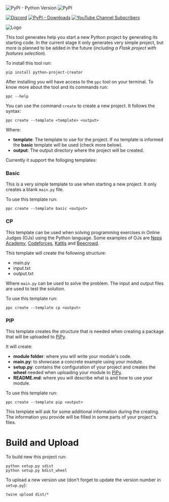 ![PyPI - Python Version](https://img.shields.io/pypi/pyversions/python-project-creator) ![PyPI](https://img.shields.io/pypi/v/python-project-creator)

[![Discord](https://img.shields.io/discord/479923444017004556?label=discord)](https://discord.gg/jWWDRyD5Nu) [![PyPI - Downloads](https://img.shields.io/pypi/dm/python-project-creator)](https://pypi.org/project/python-project-creator/) [![YouTube Channel Subscribers](https://img.shields.io/youtube/channel/subscribers/UCMb90JgsFJpZyZzdmWCaCTg?style=social)](https://www.youtube.com/channel/UCMb90JgsFJpZyZzdmWCaCTg)

![Logo](https://github.com/ThiNepo/python-project-creator/raw/main/images/logo.svg)

This tool generates help you start a new Python project by generating its starting code. In the current stage it only generates very simple project, but more is planned to be added in the future (_including a Flask project with features selection_).

To install this tool run:

```
pip install python-project-creator
```

After installing you will have access to the `ppc` tool on your terminal. To know more about the tool and its commands run:

```
ppc --help
```

You can use the command `create` to create a new project. It follows the syntax:

```
ppc create --template <template> <output>
```

Where:

- **template**: The template to use for the project. If no template is informed the **basic** template will be used (check more below).
- **output**: The output directory where the project will be created.

Currently it support the folloging templates:

### Basic

This is a very simple template to use when starting a new project. It only creates a blank `main.py` file.

To use this template run:

```
ppc create --template basic <output>
```

### CP

This template can be used when solving programming exercises in Online Judges (OJs) using the Python language. Some examples of OJs are [Neps Academy](https://neps.academy/), [Codeforces](https://codeforces.com/), [Kattis](https://open.kattis.com/) and [Beecrowd](https://www.beecrowd.com.br/judge/en/login).

This template will create the following structure:

- main.py
- input.txt
- output.txt

Where `main.py` can be used to solve the problem. The input and output files are used to test the solution.

To use this template run:

```
ppc create --template cp <output>
```

### PIP

This template creates the structure that is needed when creating a package that will be uploaded to [PiPy](https://pypi.org/).

It will create:

- **module folder**: where you will write your module's code.
- **main.py**: to showcase a concrete example using your module.
- **setup.py**: contains the configuration of your project and creates the **wheel** needed when uploading your module to [PiPy](https://pypi.org/).
- **README.md**: where you will describe what is and how to use your module.

To use this template run:

```
ppc create --template pip <output>
```

This template will ask for some additional information during the creating. The information you provide will be filled in some parts of your project's files.

# Build and Upload

To build new this project run:

```
python setup.py sdist
python setup.py bdist_wheel
```

To upload a new version use (don't forget to update the version number in `setup.py`):

```
twine upload dist/*
```
